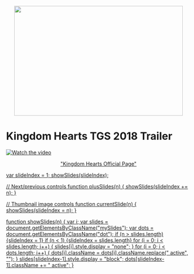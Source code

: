 
<p align="center">
  <img width="460" height="300" src="https://vignette.wikia.nocookie.net/disney/images/f/f5/Kingdom_Hearts_III_Logo.png/revision/latest/scale-to-width-down/516?cb=20130625151326">  </p>
  

 
# Kingdom Hearts TGS 2018 Trailer


[![Watch the video](https://img.youtube.com/vi/xNnd-YAKjCU/hqdefault.jpg)](http://www.youtube.com/watch?v=xNnd-YAKjCU&v)


  <p align="center">  
<a href="https://www.kingdomhearts.com/home/us"> "Kingdom Hearts Official Page" </p>

var slideIndex = 1;
showSlides(slideIndex);

// Next/previous controls
function plusSlides(n) {
  showSlides(slideIndex += n);
}

// Thumbnail image controls
function currentSlide(n) {
  showSlides(slideIndex = n);
}

function showSlides(n) {
  var i;
  var slides = document.getElementsByClassName("mySlides");
  var dots = document.getElementsByClassName("dot");
  if (n > slides.length) {slideIndex = 1} 
  if (n < 1) {slideIndex = slides.length}
  for (i = 0; i < slides.length; i++) {
      slides[i].style.display = "none"; 
  }
  for (i = 0; i < dots.length; i++) {
      dots[i].className = dots[i].className.replace(" active", "");
  }
  slides[slideIndex-1].style.display = "block"; 
  dots[slideIndex-1].className += " active";
}
